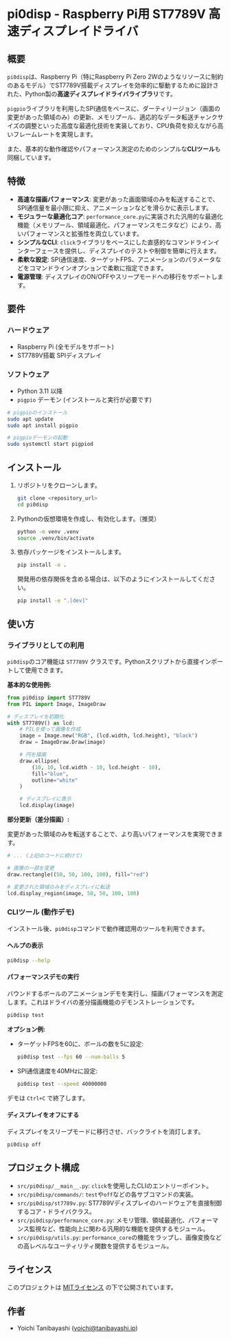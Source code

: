 # pi0disp - Raspberry Pi用 ST7789V 高速ディスプレイドライバ

## 概要

`pi0disp`は、Raspberry Pi（特にRaspberry Pi Zero 2Wのようなリソースに制約のあるモデル）でST7789V搭載ディスプレイを効率的に駆動するために設計された、Python製の**高速ディスプレイドライバライブラリ**です。

`pigpio`ライブラリを利用したSPI通信をベースに、ダーティリージョン（画面の変更があった領域のみ）の更新、メモリプール、適応的なデータ転送チャンクサイズの調整といった高度な最適化技術を実装しており、CPU負荷を抑えながら高いフレームレートを実現します。

また、基本的な動作確認やパフォーマンス測定のためのシンプルな**CLIツール**も同梱しています。

## 特徴

- **高速な描画パフォーマンス**: 変更があった画面領域のみを転送することで、SPI通信量を最小限に抑え、アニメーションなどを滑らかに表示します。
- **モジュラーな最適化コア**: `performance_core.py`に実装された汎用的な最適化機能（メモリプール、領域最適化、パフォーマンスモニタなど）により、高いパフォーマンスと拡張性を両立しています。
- **シンプルなCLI**: `click`ライブラリをベースにした直感的なコマンドラインインターフェースを提供し、ディスプレイのテストや制御を簡単に行えます。
- **柔軟な設定**: SPI通信速度、ターゲットFPS、アニメーションのパラメータなどをコマンドラインオプションで柔軟に指定できます。
- **電源管理**: ディスプレイのON/OFFやスリープモードへの移行をサポートします。

## 要件

### ハードウェア

- Raspberry Pi (全モデルをサポート)
- ST7789V搭載 SPIディスプレイ

### ソフトウェア

- Python 3.11 以降
- `pigpio` デーモン (インストールと実行が必要です)

```sh
# pigpioのインストール
sudo apt update
sudo apt install pigpio

# pigpioデーモンの起動
sudo systemctl start pigpiod
```

## インストール

1.  リポジトリをクローンします。
    ```sh
    git clone <repository_url>
    cd pi0disp
    ```

2.  Pythonの仮想環境を作成し、有効化します。（推奨）
    ```sh
    python -m venv .venv
    source .venv/bin/activate
    ```

3.  依存パッケージをインストールします。
    ```sh
    pip install -e .
    ```
    開発用の依存関係を含める場合は、以下のようにインストールしてください。
    ```sh
    pip install -e ".[dev]"
    ```

## 使い方

### ライブラリとしての利用

`pi0disp`のコア機能は `ST7789V` クラスです。Pythonスクリプトから直接インポートして使用できます。

**基本的な使用例:**

```python
from pi0disp import ST7789V
from PIL import Image, ImageDraw

# ディスプレイを初期化
with ST7789V() as lcd:
    # PILを使って画像を作成
    image = Image.new("RGB", (lcd.width, lcd.height), "black")
    draw = ImageDraw.Draw(image)

    # 円を描画
    draw.ellipse(
        (10, 10, lcd.width - 10, lcd.height - 10),
        fill="blue",
        outline="white"
    )

    # ディスプレイに表示
    lcd.display(image)
```

**部分更新（差分描画）:**

変更があった領域のみを転送することで、より高いパフォーマンスを実現できます。

```python
# ... (上記のコードに続けて)

# 画像の一部を変更
draw.rectangle((50, 50, 100, 100), fill="red")

# 変更された領域のみをディスプレイに転送
lcd.display_region(image, 50, 50, 100, 100)
```

### CLIツール (動作デモ)

インストール後、`pi0disp`コマンドで動作確認用のツールを利用できます。

#### ヘルプの表示

```sh
pi0disp --help
```

#### パフォーマンスデモの実行

バウンドするボールのアニメーションデモを実行し、描画パフォーマンスを測定します。これはドライバの差分描画機能のデモンストレーションです。

```sh
pi0disp test
```

**オプション例:**

-   ターゲットFPSを60に、ボールの数を5に設定:
    ```sh
    pi0disp test --fps 60 --num-balls 5
    ```
-   SPI通信速度を40MHzに設定:
    ```sh
    pi0disp test --speed 40000000
    ```

デモは `Ctrl+C` で終了します。

#### ディスプレイをオフにする

ディスプレイをスリープモードに移行させ、バックライトを消灯します。

```sh
pi0disp off
```

## プロジェクト構成

-   `src/pi0disp/__main__.py`: `click`を使用したCLIのエントリーポイント。
-   `src/pi0disp/commands/`: `test`や`off`などの各サブコマンドの実装。
-   `src/pi0disp/st7789v.py`: ST7789Vディスプレイのハードウェアを直接制御するコア・ドライバクラス。
-   `src/pi0disp/performance_core.py`: メモリ管理、領域最適化、パフォーマンス監視など、性能向上に関わる汎用的な機能を提供するモジュール。
-   `src/pi0disp/utils.py`: `performance_core`の機能をラップし、画像変換などの高レベルなユーティリティ関数を提供するモジュール。

## ライセンス

このプロジェクトは [MITライセンス](LICENSE) の下で公開されています。

## 作者

-   Yoichi Tanibayashi (yoichi@tanibayashi.jp)